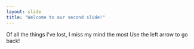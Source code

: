 ```yaml
---
layout: slide
title: "Welcome to our second slide!"
---
```

Of all the things I've lost, I miss my mind the most
Use the left arrow to go back!
